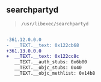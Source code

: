 ## searchpartyd

> `/usr/libexec/searchpartyd`

```diff

-361.12.0.0.0
-  __TEXT.__text: 0x122cb68
+361.13.0.0.0
+  __TEXT.__text: 0x122cc8c
   __TEXT.__auth_stubs: 0x6b00
   __TEXT.__objc_stubs: 0x40
   __TEXT.__objc_methlist: 0x14b8

```
